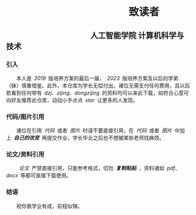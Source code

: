 # &emsp;&emsp;&emsp;&emsp;&emsp;&emsp;&emsp;&emsp;&emsp;&emsp;&emsp;&emsp;致读者
## &emsp;&emsp;&emsp;&emsp;&emsp;&emsp;&emsp;&emsp;&emsp;&emsp;&emsp;人工智能学院 计算机科学与技术
### 引入
&emsp;&emsp;本人是&ensp;*2019*&ensp;版培养方案的最后一届，&ensp;*2023*&ensp;版培养方案及以后的学弟（妹）慎重借鉴。此外，本仓库为学长无偿付出，诸位无需支付任何费用，且以后若看到任何带有&ensp;*dzj*、*zijing*、*dongzijing*&ensp;的资料均可以来此下载，如符合心意可向好友推荐此仓库，动动小手点点&ensp;*star*&ensp;让更多的人发现。<br>
### 代码/图片引用
&emsp;&emsp;诸位在引用&ensp;*代码*&ensp;或者&ensp;*图片*&ensp;时请不要直接引用，在&ensp;*代码*&ensp;或者&ensp;*图片*&ensp;中加上&ensp;***自己的改变***&ensp;再提交作业，学长毕业之后也不想被某些老师找麻烦。<br>
### 论文/资料引用
&emsp;&emsp;&ensp;*论文*&ensp;严禁直接引用，只能参考格式，切勿&ensp;***复制粘贴***&ensp;，资料诸如&ensp;*pdf*、*docx*&ensp;等都可直接下载使用。<br>
### 结语
&emsp;&emsp;祝你我学业有成，前程似锦。
